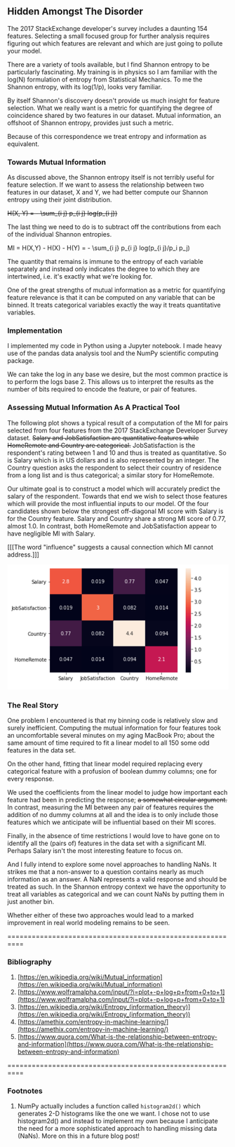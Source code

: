 ## Hidden Amongst The Disorder

The 2017 StackExchange developer's survey includes a daunting 154 features.  Selecting a small focused group for further analysis requires figuring out which features are relevant and which are just going to pollute your model.

There are a variety of tools available, but I find Shannon entropy to be particularly fascinating.  My training is in physics so I am familiar with the log(N) formulation of entropy from Statistical Mechanics.  To me the Shannon entropy, with its log(1/p), looks very familiar.





By itself Shannon's discovery doesn't provide us much insight for feature selection.  What we really want is a metric for quantifying the degree of coincidence shared by two features in our dataset. Mutual information, an offshoot of Shannon entropy, provides just such a metric.

Because of this correspondence we treat entropy and information as equivalent.


### Towards Mutual Information

As discussed above, the Shannon entropy itself is not terribly useful for feature selection.  If we want to assess the relationship between two features in our dataset, X and Y, we had better compute our Shannon entropy using their joint distribution. 

~~H(X, Y) = - \sum_{i j} p_{i j} log(p_{i j})~~

The last thing we need to do is to subtract off the contributions from each of the individual Shannon entropies.

MI = H(X,Y) - H(X) - H(Y) = - \sum_{i j} p_{i j} log(p_{i j}/p_i p_j)

The quantity that remains is immune to the entropy of each variable separately and instead only indicates the degree to which they are intertwined, i.e. it's exactly what we're looking for.


One of the great strengths of mutual information as a metric for quantifying feature relevance is that it can be computed on any variable that can be binned.  It treats categorical variables exactly the way it treats quantitative variables.

### Implementation

I implemented my code in Python using a Jupyter notebook.  I made heavy use of the pandas data analysis tool and the NumPy scientific computing package.  


We can take the log in any base we desire, but the most common practice is to perform the logs base 2.  This allows us to interpret the results as the number of bits required to encode the feature, or pair of features.


### Assessing Mutual Information As A Practical Tool

The following plot shows a typical result of a computation of the MI for pairs selected from four features from the 2017 StackExchange Developer Survey dataset.  ~~Salary and JobSatisfaction are quantitative features while HomeRemote and Country are categorical.~~  JobSatisfaction is the respondent's rating between 1 and 10 and thus is treated as quantitative.  So is Salary which is in US dollars and is also represented by an integer.  The Country question asks the respondent to select their country of residence from a long list and is thus  categorical; a similar story for HomeRemote.

Our ultimate goal is to construct a model which will accurately predict the salary of the respondent.  Towards that end we wish to select those features which will provide the most influential inputs to our model.  Of the four candidates shown below the strongest off-diagonal MI score with Salary is for the Country feature.  Salary and Country share a strong MI score of 0.77, almost 1.0.  In contrast, both HomeRemote and JobSatisfaction appear to have negligible MI with Salary.

[[[The word "influence" suggests a causal connection which MI cannot address.]]]


![](Images/Four%20Column%20Heatmap.png)

### The Real Story

One problem I encountered is that my binning code is relatively slow and surely inefficient.  Computing the mutual information for four features took an uncomfortable several minutes on my aging MacBook Pro; about the same amount of time required to fit a linear model to all 150 some odd features in the data set.

On the other hand, fitting that linear model required replacing every categorical feature with a profusion of boolean dummy columns; one for every response.  

We used the coefficients from the linear model to judge how important each feature had been in predicting the response; ~~a somewhat circular argument.~~  In contrast, measuring the MI between any pair of features requires the addition of no dummy columns at all and the idea is to only include those features which we anticipate will be influential based on their MI scores.

Finally, in the absence of time restrictions I would love to have gone on to identify all the (pairs of) features in the data set with a significant MI.  Perhaps Salary isn't the most interesting feature to focus on.

And I fully intend to explore some novel approaches to handling NaNs.  It strikes me that a non-answer to a question contains nearly as much information as an answer.  A NaN represents a valid response and should be treated as such.  In the Shannon entropy context we have the opportunity to treat all variables as categorical and we can count NaNs by putting them in just another bin.

Whether either of these two approaches would lead to a marked improvement in real world modeling remains to be seen.

==========================================================

### Bibliography

1. [https://en.wikipedia.org/wiki/Mutual_information](https://en.wikipedia.org/wiki/Mutual_information)
2. [https://www.wolframalpha.com/input/?i=plot+-p+log+p+from+0+to+1](https://www.wolframalpha.com/input/?i=plot+-p+log+p+from+0+to+1)
3. [https://en.wikipedia.org/wiki/Entropy_(information_theory)](https://en.wikipedia.org/wiki/Entropy_(information_theory))
4. [https://amethix.com/entropy-in-machine-learning/](https://amethix.com/entropy-in-machine-learning/)
5. [https://www.quora.com/What-is-the-relationship-between-entropy-and-information](https://www.quora.com/What-is-the-relationship-between-entropy-and-information)

==========================================================

### Footnotes

1. NumPy actually includes a function called `histogram2d()` which generates 2-D histograms like the one we want.  I chose not to use histogram2d() and instead to implement my own because I anticipate the need for a more sophisticated approach to handling missing data (NaNs).  More on this in a future blog post!
